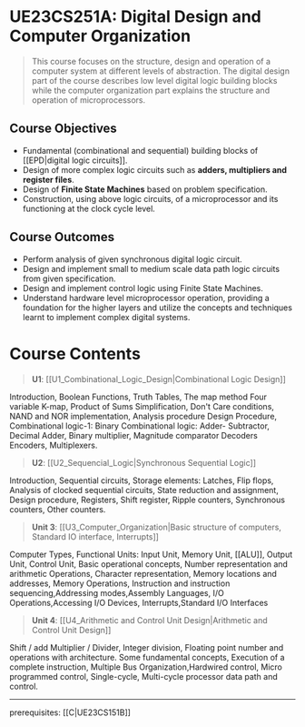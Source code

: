 # UE23CS251A: Digital Design and Computer Organization

> This course focuses on the structure, design and operation of a computer system at different levels of abstraction. The digital design part of the course describes low level digital logic building blocks while the computer organization part explains the structure and operation of microprocessors.

## Course Objectives

- Fundamental (combinational and sequential) building blocks of [[EPD|digital logic circuits]].
- Design of more complex logic circuits such as **adders, multipliers and register files**.
- Design of **Finite State Machines** based on problem specification.
- Construction, using above logic circuits, of a microprocessor and its functioning at the clock cycle level.

## Course Outcomes

- Perform analysis of given synchronous digital logic circuit.
- Design and implement small to medium scale data path logic circuits from given specification.
- Design and implement control logic using Finite State Machines.
- Understand hardware level microprocessor operation, providing a foundation for the higher layers and utilize the concepts and techniques learnt to implement complex digital systems.

# Course Contents

> **U1**: [[U1_Combinational_Logic_Design|Combinational Logic Design]]

Introduction, Boolean Functions, Truth Tables, The map method Four variable K-map, Product of Sums Simplification, Don't Care conditions, NAND and NOR implementation, Analysis procedure Design Procedure, Combinational logic-1: Binary Combinational logic: Adder- Subtractor, Decimal Adder, Binary multiplier, Magnitude comparator Decoders Encoders, Multiplexers.

> **U2**: [[U2_Sequencial_Logic|Synchronous Sequential Logic]]

Introduction, Sequential circuits, Storage elements: Latches, Flip flops, Analysis of clocked sequential circuits, State reduction and assignment, Design procedure, Registers, Shift register, Ripple counters, Synchronous counters, Other counters.

>**Unit 3**: [[U3_Computer_Organization|Basic structure of computers, Standard IO interface, Interrupts]]

Computer Types, Functional Units: Input Unit, Memory Unit, [[ALU]], Output Unit, Control Unit, Basic operational concepts, Number representation and arithmetic Operations, Character representation, Memory locations and addresses, Memory Operations, Instruction and instruction sequencing,Addressing modes,Assembly Languages, I/O Operations,Accessing I/O Devices, Interrupts,Standard I/O Interfaces

>**Unit 4**: [[U4_Arithmetic and Control Unit Design|Arithmetic and Control Unit Design]]

Shift / add Multiplier / Divider, Integer division, Floating point number and operations with architecture. Some fundamental concepts, Execution of a complete instruction, Multiple Bus Organization,Hardwired control, Micro programmed control, Single-cycle, Multi-cycle processor data path and control.

---

prerequisites: [[C|UE23CS151B]]
